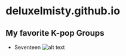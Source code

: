 # **deluxelmisty.github.io**

## My favorite K-pop Groups
- Seventeen
![alt text](https://www.google.com/url?sa=i&url=https%3A%2F%2Fwww.bandwagon.asia%2Farticles%2Fseventeen-to-release-first-japanese-mini-album-dream-comeback-release-teaser-november-2022&psig=AOvVaw2BhoWznhcUBBhLiwSAeZ7c&ust=1668649471222000&source=images&cd=vfe&ved=0CBAQjRxqFwoTCODM4ujJsfsCFQAAAAAdAAAAABAHimage.jpg)

